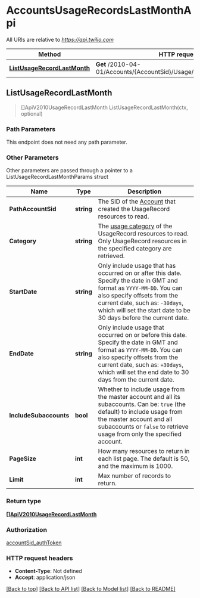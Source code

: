 # AccountsUsageRecordsLastMonthApi

All URIs are relative to *https://api.twilio.com*

Method | HTTP request | Description
------------- | ------------- | -------------
[**ListUsageRecordLastMonth**](AccountsUsageRecordsLastMonthApi.md#ListUsageRecordLastMonth) | **Get** /2010-04-01/Accounts/{AccountSid}/Usage/Records/LastMonth.json | 



## ListUsageRecordLastMonth

> []ApiV2010UsageRecordLastMonth ListUsageRecordLastMonth(ctx, optional)





### Path Parameters

This endpoint does not need any path parameter.

### Other Parameters

Other parameters are passed through a pointer to a ListUsageRecordLastMonthParams struct


Name | Type | Description
------------- | ------------- | -------------
**PathAccountSid** | **string** | The SID of the [Account](https://www.twilio.com/docs/iam/api/account) that created the UsageRecord resources to read.
**Category** | **string** | The [usage category](https://www.twilio.com/docs/usage/api/usage-record#usage-categories) of the UsageRecord resources to read. Only UsageRecord resources in the specified category are retrieved.
**StartDate** | **string** | Only include usage that has occurred on or after this date. Specify the date in GMT and format as `YYYY-MM-DD`. You can also specify offsets from the current date, such as: `-30days`, which will set the start date to be 30 days before the current date.
**EndDate** | **string** | Only include usage that occurred on or before this date. Specify the date in GMT and format as `YYYY-MM-DD`.  You can also specify offsets from the current date, such as: `+30days`, which will set the end date to 30 days from the current date.
**IncludeSubaccounts** | **bool** | Whether to include usage from the master account and all its subaccounts. Can be: `true` (the default) to include usage from the master account and all subaccounts or `false` to retrieve usage from only the specified account.
**PageSize** | **int** | How many resources to return in each list page. The default is 50, and the maximum is 1000.
**Limit** | **int** | Max number of records to return.

### Return type

[**[]ApiV2010UsageRecordLastMonth**](ApiV2010UsageRecordLastMonth.md)

### Authorization

[accountSid_authToken](../README.md#accountSid_authToken)

### HTTP request headers

- **Content-Type**: Not defined
- **Accept**: application/json

[[Back to top]](#) [[Back to API list]](../README.md#documentation-for-api-endpoints)
[[Back to Model list]](../README.md#documentation-for-models)
[[Back to README]](../README.md)

